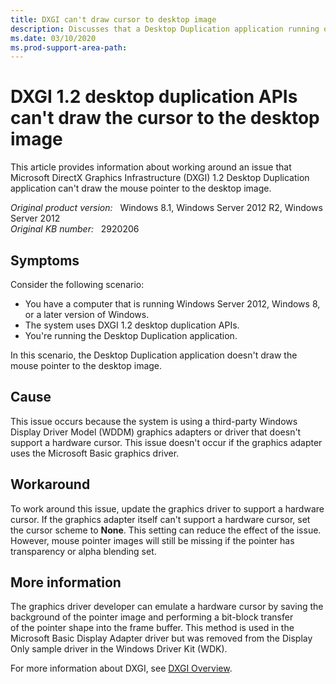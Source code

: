 ```yaml
---
title: DXGI can't draw cursor to desktop image
description: Discusses that a Desktop Duplication application running on Windows Serve 2012 that uses the DXGI 1.2 desktop duplication APIs doesn't draw the cursor to the desktop image. Provides a workaround.
ms.date: 03/10/2020
ms.prod-support-area-path:
---
```

# DXGI 1.2 desktop duplication APIs can't draw the cursor to the desktop image

This article provides information about working around an issue that Microsoft DirectX Graphics Infrastructure (DXGI) 1.2 Desktop Duplication application can't draw the mouse pointer to the desktop image.

_Original product version:_ &nbsp; Windows 8.1, Windows Server 2012 R2, Windows Server 2012  
_Original KB number:_ &nbsp; 2920206

## Symptoms

Consider the following scenario:

- You have a computer that is running Windows Server 2012, Windows 8, or a later version of Windows.
- The system uses DXGI 1.2 desktop duplication APIs.
- You're running the Desktop Duplication application.

In this scenario, the Desktop Duplication application doesn't draw the mouse pointer to the desktop image.

## Cause

This issue occurs because the system is using a third-party Windows Display Driver Model (WDDM) graphics adapters or driver that doesn't support a hardware cursor. This issue doesn't occur if the graphics adapter uses the Microsoft Basic graphics driver.

## Workaround

To work around this issue, update the graphics driver to support a hardware cursor. If the graphics adapter itself can't support a hardware cursor, set the cursor scheme to **None**. This setting can reduce the effect of the issue. However, mouse pointer images will still be missing if the pointer has transparency or alpha blending set.

## More information

The graphics driver developer can emulate a hardware cursor by saving the background of the pointer image and performing a bit-block transfer of the pointer shape into the frame buffer. This method is used in the Microsoft Basic Display Adapter driver but was removed from the Display Only sample driver in the Windows Driver Kit (WDK).

For more information about DXGI, see [DXGI Overview](https://docs.microsoft.com/windows/win32/direct3ddxgi/d3d10-graphics-programming-guide-dxgi).
